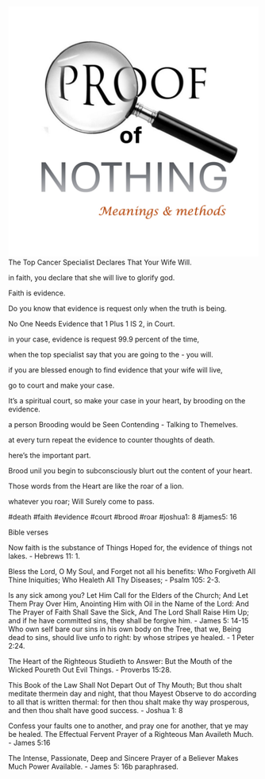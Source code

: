 ![Video cover image](../cover.jpg)
The Top Cancer Specialist Declares That Your Wife Will.

in faith, you declare that she will live to glorify god.

Faith is evidence.

Do you know that evidence is request only when the truth is being.

No One Needs Evidence that 1 Plus 1 IS 2, in Court.

in your case, evidence is request 99.9 percent of the time,

when the top specialist say that you are going to the - you will.

if you are blessed enough to find evidence that your wife will live,

go to court and make your case.

It’s a spiritual court, so make your case in your heart, by brooding on the evidence.

a person Brooding would be Seen Contending - Talking to Themelves.

at every turn repeat the evidence to counter thoughts of death.

here’s the important part.

Brood unil you begin to subconsciously blurt out the content of your heart.

Those words from the Heart are like the roar of a lion.

whatever you roar; Will Surely come to pass.


#death #faith #evidence #court #brood #roar #joshua1: 8 #james5: 16


Bible verses

Now faith is the substance of Things Hoped for, the evidence of things not lakes. - Hebrews 11: 1.

Bless the Lord, O My Soul, and Forget not all his benefits: Who Forgiveth All Thine Iniquities; Who Healeth All Thy Diseases; - Psalm 105: 2-3.

Is any sick among you? Let Him Call for the Elders of the Church; And Let Them Pray Over Him, Anointing Him with Oil in the Name of the Lord: And The Prayer of Faith Shall Save the Sick, And The Lord Shall Raise Him Up; and if he have committed sins, they shall be forgive him. - James 5: 14-15
Who own self bare our sins in his own body on the Tree, that we, Being dead to sins, should live unfo to right: by whose stripes ye healed. - 1 Peter 2:24.

The Heart of the Righteous Studieth to Answer: But the Mouth of the Wicked Poureth Out Evil Things. - Proverbs 15:28.

This Book of the Law Shall Not Depart Out of Thy Mouth; But thou shalt meditate thermein day and night, that thou Mayest Observe to do according to all that is written thermal: for then thou shalt make thy way prosperous, and then thou shalt have good success. - Joshua 1: 8

Confess your faults one to another, and pray one for another, that ye may be healed. The Effectual Fervent Prayer of a Righteous Man Availeth Much. - James 5:16

The Intense, Passionate, Deep and Sincere Prayer of a Believer Makes Much Power Available. - James 5: 16b paraphrased.
